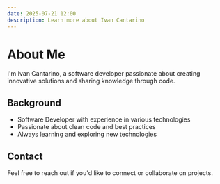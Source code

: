 ```yaml
---
date: 2025-07-21 12:00
description: Learn more about Ivan Cantarino
---
```


# About Me

I'm Ivan Cantarino, a software developer passionate about creating innovative solutions and sharing knowledge through code.

## Background

- Software Developer with experience in various technologies
- Passionate about clean code and best practices
- Always learning and exploring new technologies

## Contact

Feel free to reach out if you'd like to connect or collaborate on projects.